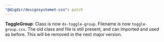 ```yaml
---
"@digdir/designsystemet-css": patch
---
```


**ToggleGroup**: Class is now `ds-toggle-group`. Filename is now `toggle-group.css`. 
The old class and file is still present, and can imported and used as before. This will be removed in the next major version. 
